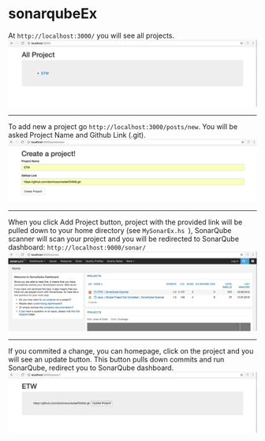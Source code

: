 # sonarqubeEx

At ```http://localhost:3000/``` you will see all projects.
![alt text](https://github.com/onatbuyukakkus/sonarqubeEx/blob/master/Screenshots/Homepage.png "Homepage")

---

To add new a project go ```http://localhost:3000/posts/new```. You will be asked Project Name and Github Link (.git).
![alt text](https://github.com/onatbuyukakkus/sonarqubeEx/blob/master/Screenshots/PostNewProject.png "PostNewProject")

---

When you click Add Project button, project with the provided link will be pulled down to your home directory (see  ```MySonarEx.hs ```), SonarQube scanner will scan your project and you will be redirected to SonarQube dashboard: ```http://localhost:9000/sonar/```
![alt text](https://github.com/onatbuyukakkus/sonarqubeEx/blob/master/Screenshots/SonarQubeDashboard.png "SonarQubeDashboard")

---

If you commited a change, you can homepage, click on the project and you will see an update button. This button pulls down commits and run SonarQube, redirect you to SonarQube dashboard.
![alt text](https://github.com/onatbuyukakkus/sonarqubeEx/blob/master/Screenshots/ProjectDetails.png "ProjectDetails")


